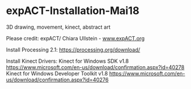 # expACT-Installation-Mai18
3D drawing, movement, kinect, abstract art

Please credit: expACT/ Chiara Ullstein - www.expACT.org

Install Processing 2.1:
https://processing.org/download/

Install Kinect Drivers:
Kinect for Windows SDK v1.8
https://www.microsoft.com/en-us/download/confirmation.aspx?id=40278
Kinect for Windows Developer Toolkit v1.8
https://www.microsoft.com/en-us/download/confirmation.aspx?id=40276
